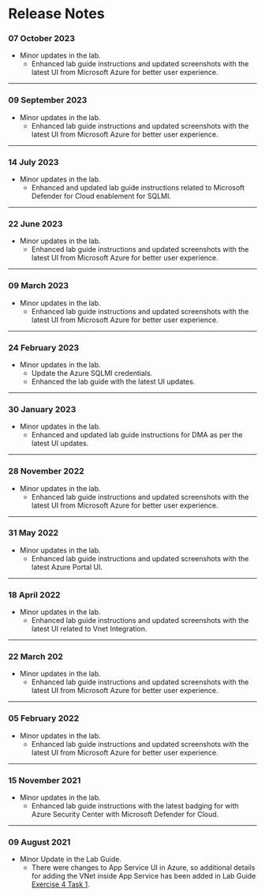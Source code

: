 # Release Notes

### 07 October 2023

 - Minor updates in the lab.   
   - Enhanced lab guide instructions and updated screenshots with the latest UI from Microsoft Azure for better user experience.
 ------------
 ### 09 September 2023

 - Minor updates in the lab.   
   - Enhanced lab guide instructions and updated screenshots with the latest UI from Microsoft Azure for better user experience.
 ------------
 ### 14 July 2023

 - Minor updates in the lab.   
   - Enhanced and updated lab guide instructions related to Microsoft Defender for Cloud enablement for SQLMI.
 ------------
 ### 22 June 2023

 - Minor updates in the lab.   
   - Enhanced lab guide instructions and updated screenshots with the latest UI from Microsoft Azure for better user experience.
 ------------
 ### 09 March 2023

 - Minor updates in the lab.   
   - Enhanced lab guide instructions and updated screenshots with the latest UI from Microsoft Azure for better user experience.
 ------------
 
### 24 February 2023

 - Minor updates in the lab.   
   - Update the Azure SQLMI credentials.
   - Enhanced the lab guide with the latest UI updates.
 ------------
 
### 30 January 2023

 - Minor updates in the lab.   
   - Enhanced and updated lab guide instructions for DMA as per the latest UI updates.
 ------------
 
### 28 November 2022

 - Minor updates in the lab.   
   - Enhanced lab guide instructions and updated screenshots with the latest UI from Microsoft Azure for better user experience.
 ------------
 
### 31 May 2022

 - Minor updates in the lab.   
   - Enhanced lab guide instructions and updated screenshots with the latest Azure Portal UI.
 ------------
 
### 18 April 2022

 - Minor updates in the lab.   
   - Enhanced lab guide instructions and updated screenshots with the latest UI related to Vnet Integration.
 ------------
 
### 22 March 202

 - Minor updates in the lab.   
   - Enhanced lab guide instructions and updated screenshots with the latest UI from Microsoft Azure for better user experience.
 ------------
 
### 05 February 2022

 - Minor updates in the lab.   
   - Enhanced lab guide instructions and updated screenshots with the latest UI from Microsoft Azure for better user experience.
 ------------
 
### 15 November 2021

 - Minor updates in the lab.   
   - Enhanced lab guide instructions with the latest badging for with Azure Security Center with Microsoft Defender for Cloud.
 ------------

### 09 August 2021
   - Minor Update in the Lab Guide.
       - There were changes to App Service UI in Azure, so additional details for adding the VNet inside App Service has been added in Lab Guide [Exercise 4 Task 1](https://github.com/CloudLabs-MCW/MCW-Migrating-SQL-databases-to-Azure/blob/prod/Hands-on%20lab/HOL%20step-by-step%20-%20Migrating%20SQL%20databases%20to%20Azure_08.md). 


